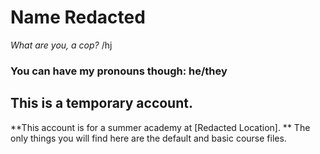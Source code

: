 # Name Redacted
*What are you, a cop?* /hj

### You can have my pronouns though: he/they

## This is a temporary account.
**This account is for a summer academy at [Redacted Location]. **
The only things you will find here are the default and basic course files.
